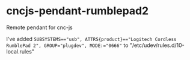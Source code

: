 # cncjs-pendant-rumblepad2
Remote pendant for cnc-js


I've added
`SUBSYSTEMS=="usb", ATTRS{product}=="Logitech Cordless RumblePad 2", GROUP="plugdev", MODE:="0666"`
to "/etc/udev/rules.d/10-local.rules"